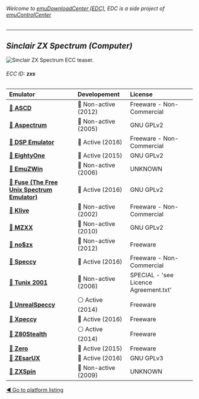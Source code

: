 ###### Welcome to [emuDownloadCenter (EDC)](https://github.com/PhoenixInteractiveNL/emuDownloadCenter/wiki/), EDC is a side project of [emuControlCenter](https://github.com/PhoenixInteractiveNL/emuControlCenter/wiki/)
***
## _Sinclair ZX Spectrum (Computer)_
![](https://raw.githubusercontent.com/wiki/PhoenixInteractiveNL/emuDownloadCenter/images_platform/ecc_zxs_teaser.png "Sinclair ZX Spectrum ECC teaser.")
###### ECC ID: **zxs**

| Emulator   | Developement        | License     |
|:-----------|:--------------------|:------------|
| [:file_folder: **ASCD**](https://github.com/PhoenixInteractiveNL/emuDownloadCenter/wiki/Emulator-ascd#menu) | :red_circle: Non-active (2012) | Freeware - Non-Commercial |
| [:file_folder: **Aspectrum**](https://github.com/PhoenixInteractiveNL/emuDownloadCenter/wiki/Emulator-aspectrum#menu) | :red_circle: Non-active (2005) | GNU GPLv2 |
| [:file_folder: **DSP Emulator**](https://github.com/PhoenixInteractiveNL/emuDownloadCenter/wiki/Emulator-dsp#menu) | :large_blue_circle: Active (2016) | Freeware - Non-Commercial |
| [:file_folder: **EightyOne**](https://github.com/PhoenixInteractiveNL/emuDownloadCenter/wiki/Emulator-eightyone#menu) | :large_blue_circle: Active (2015) | GNU GPLv2 |
| [:file_folder: **EmuZWin**](https://github.com/PhoenixInteractiveNL/emuDownloadCenter/wiki/Emulator-emuzwin#menu) | :red_circle: Non-active (2006) | UNKNOWN |
| [:file_folder: **Fuse (The Free Unix Spectrum Emulator)**](https://github.com/PhoenixInteractiveNL/emuDownloadCenter/wiki/Emulator-fuse#menu) | :large_blue_circle: Active (2016) | GNU GPLv2 |
| [:file_folder: **Klive**](https://github.com/PhoenixInteractiveNL/emuDownloadCenter/wiki/Emulator-klive#menu) | :red_circle: Non-active (2002) | Freeware - Non-Commercial |
| [:file_folder: **MZXX**](https://github.com/PhoenixInteractiveNL/emuDownloadCenter/wiki/Emulator-mzxx#menu) | :red_circle: Non-active (2010) | GNU GPLv2 |
| [:file_folder: **no$zx**](https://github.com/PhoenixInteractiveNL/emuDownloadCenter/wiki/Emulator-nozx#menu) | :red_circle: Non-active (2012) | Freeware |
| [:file_folder: **Speccy**](https://github.com/PhoenixInteractiveNL/emuDownloadCenter/wiki/Emulator-speccy#menu) | :large_blue_circle: Active (2016) | Freeware - Non-Commercial |
| [:file_folder: **Tunix 2001**](https://github.com/PhoenixInteractiveNL/emuDownloadCenter/wiki/Emulator-tunix2001#menu) | :red_circle: Non-active (2006) | SPECIAL - 'see Licence Agreement.txt' |
| [:file_folder: **UnrealSpeccy**](https://github.com/PhoenixInteractiveNL/emuDownloadCenter/wiki/Emulator-unrealspeccy#menu) | :white_circle: Active (2014) | Freeware |
| [:file_folder: **Xpeccy**](https://github.com/PhoenixInteractiveNL/emuDownloadCenter/wiki/Emulator-xpeccy#menu) | :large_blue_circle: Active (2016) | Freeware |
| [:file_folder: **Z80Stealth**](https://github.com/PhoenixInteractiveNL/emuDownloadCenter/wiki/Emulator-z80stealth#menu) | :white_circle: Active (2014) | Freeware |
| [:file_folder: **Zero**](https://github.com/PhoenixInteractiveNL/emuDownloadCenter/wiki/Emulator-zero#menu) | :large_blue_circle: Active (2015) | Freeware |
| [:file_folder: **ZEsarUX**](https://github.com/PhoenixInteractiveNL/emuDownloadCenter/wiki/Emulator-zesarux#menu) | :large_blue_circle: Active (2016) | GNU GPLv3 |
| [:file_folder: **ZXSpin**](https://github.com/PhoenixInteractiveNL/emuDownloadCenter/wiki/Emulator-zxspin#menu) | :red_circle: Non-active (2009) | UNKNOWN |

[:arrow_backward: Go to platform listing](https://github.com/PhoenixInteractiveNL/emuDownloadCenter/wiki/EDC-Platform-List)
